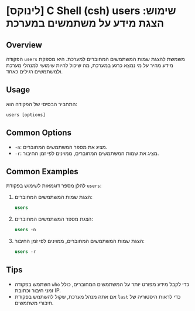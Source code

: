 # [לינוקס] C Shell (csh) users שימוש: הצגת מידע על משתמשים במערכת

## Overview
הפקודה `users` משמשת להצגת שמות המשתמשים המחוברים למערכת. היא מספקת מידע מהיר על מי נמצא כרגע במערכת, מה שיכול להיות שימושי למנהלי מערכת ולמשתמשים רגילים כאחד.

## Usage
התחביר הבסיסי של הפקודה הוא:

```
users [options]
```

## Common Options
- `-n`: מציג את מספר המשתמשים המחוברים.
- `-r`: מציג את שמות המשתמשים המחוברים, ממוינים לפי זמן החיבור.

## Common Examples
להלן מספר דוגמאות לשימוש בפקודת `users`:

1. הצגת שמות המשתמשים המחוברים:
   ```csh
   users
   ```

2. הצגת מספר המשתמשים המחוברים:
   ```csh
   users -n
   ```

3. הצגת שמות המשתמשים המחוברים, ממוינים לפי זמן החיבור:
   ```csh
   users -r
   ```

## Tips
- השתמש בפקודה `who` כדי לקבל מידע מפורט יותר על המשתמשים המחוברים, כולל זמני חיבור וכתובת IP.
- אם אתה מנהל מערכת, שקול להשתמש בפקודת `last` כדי לראות היסטוריה של חיבורי משתמשים.